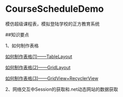 # CourseScheduleDemo
模仿超级课程表，模拟登陆学校的正方教育系统

##知识要点

1、如何制作表格

[如何制作表格(1)——TableLayout](http://blog.csdn.net/chen19960724/article/details/52650222)

[如何制作表格(2)——GridLayout](http://blog.csdn.net/chen19960724/article/details/52651244)

[如何制作表格(3)——GridView+RecyclerView](http://blog.csdn.net/chen19960724/article/details/52691726)

2、网络交互中Session的获取和.net动态网站的数据获取
